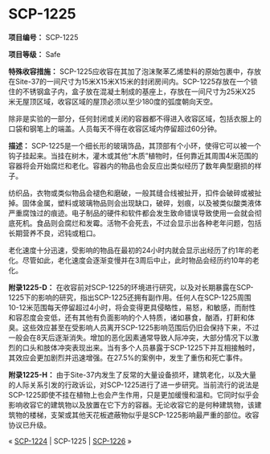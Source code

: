 # SCP-1225
                        


**项目编号：** SCP-1225

**项目等级：** Safe

**特殊收容措施：** SCP-1225应收容在其加了泡沫聚苯乙烯垫料的原始包裹中，存放在Site-37的一间尺寸为15米X15米X15米的封闭房间内。SCP-1225存放在一个锁住的不锈钢盒子内，盒子放在混凝土制成的基座上，存放在一间尺寸为25米X25米无屋顶区域，收容区域的屋顶必须以至少180度的弧度朝向天空。

除非是实验的一部分，任何封闭或关闭的容器都不得进入收容区域，包括衣服上的口袋和钢笔上的端盖。人员每天不得在收容区域内停留超过60分钟。

**描述：** SCP-1225是一个细长形的玻璃饰品，其顶部有个小环，使得它可以被一个钩子挂起来。当挂在树木，灌木或其他“木质”植物时，任何靠近其周围4米范围的容器将会开始腐烂和老化。容器内的物品也会反应出类似经历了数年典型磨损的样子。

纺织品，衣物或类似物品会褪色和磨破，一般其缝合线被扯开，扣件会破碎或被扯掉。固体金属，塑料或玻璃物品则会出现缺口，破碎，划痕，以及被类似酸类液体严重腐蚀过的痕迹。电子制品的硬件和软件都会发生致命错误导致使用一会就会彻底死机。食品则会腐烂和发霉。活物不会死去，不过会显示出各种老年问题，包括长期营养不良，迟钝或粗口。

老化速度十分迅速，受影响的物品在最初的24小时内就会显示出经历了约1年的老化。尽管如此，老化速度会逐渐变慢并在3周后中止，此时物品会经历约10年的老化。

**附录1225-D：** 在收容前对SCP-1225的环境进行研究，以及对长期暴露在SCP-1225下的影响的研究，指出SCP-1225还拥有副作用。任何人在SCP-1225周围10-12米范围每天停留超过4小时，将会变得更具侵略性，易怒，和敏感，而耐性和容忍度会变低，还有其他有负面影响的个人特质，诸如暴食，酗酒，打鼾和体臭。这些效应甚至在受影响人员离开SCP-1225影响范围后仍旧会保持下来，不过一般会在8天后逐渐消失。增加的恶化因素通常导致人际冲突，大部分情况下以激烈的口头和肢体冲突表现出来。当有多个人员暴露于SCP-1225下并互相接触时，其效应会更加剧烈并迅速增强。在27.5%的案例中，发生了重伤和死亡事件。

**附录1225-H：** 由于Site-37内发生了反常的大量设备损坏，建筑老化，以及大量的人际关系引发的行政诉讼，对SCP-1225进行了进一步研究。当前流行的说法是SCP-1225即使不挂在植物上也会产生作用，只是更加缓慢和温和。它同时似乎会影响收容它的建筑物以及放置在它下方的容器。无论收容它的是何种建筑物，该建筑物的楼梯，支架或其他天花板遮蔽物似乎是SCP-1225影响最严重的部位。收容协议已升级。



« [SCP-1224](/scp-1224) | SCP-1225 | [SCP-1226](/scp-1226) »





                    